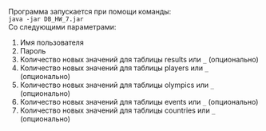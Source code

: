 Программа запускается при помощи команды:  
`java -jar DB_HW_7.jar`  
Со следующими параметрами:
1. Имя пользователя
2. Пароль
3. Количество новых значений для таблицы results или `_` (опционально)
4. Количество новых значений для таблицы players или `_` (опционально)
5. Количество новых значений для таблицы olympics или `_` (опционально)
6. Количество новых значений для таблицы events или `_` (опционально)
7. Количество новых значений для таблицы countries или `_` (опционально)
